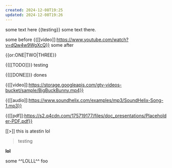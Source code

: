 ```yaml
---
created: 2024-12-08T19:25
updated: 2024-12-08T19:26
---
```

some text here {{testing}} some text there.

some before {{[[video]]:https://www.youtube.com/watch?v=dQw4w9WgXcQ}} some after

{{or:ONE|TWO|THREE}}

{{[[TODO]]}} testing

{{[[DONE]]}} dones

{{[[video]]:https://storage.googleapis.com/gtv-videos-bucket/sample/BigBuckBunny.mp4}}

{{[[audio]]:https://www.soundhelix.com/examples/mp3/SoundHelix-Song-1.mp3}}

{{[[pdf]]:https://s2.q4cdn.com/175719177/files/doc_presentations/Placeholder-PDF.pdf}}

[[>]] this is atestin lol

> testing


__lol__

some ^^LOLLL^^ foo
